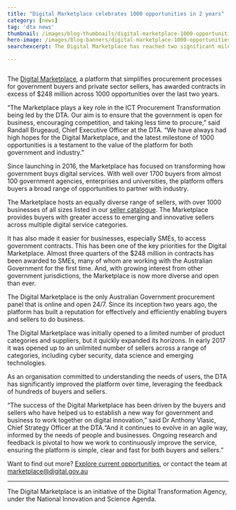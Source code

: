 ```yaml
---
title: "Digital Marketplace celebrates 1000 opportunities in 2 years"
category: [news]
tag: 'dta news'
thumbnail: /images/blog-thumbnails/digital-marketplace-1000-opportunities-thumb.jpg
hero-image: /images/blog-banners/digital-marketplace-1000-opportunities-hero.jpg
searchexcerpt: The Digital Marketplace has reached two significant milestones, celebrating its second anniversary while hosting more than 1000 opportunities for businesses of all sizes.

---
```

<figure>
  <img src="{{ site.url }}{{ site.baseurl }}{{ page.hero-image }}" alt=""/><br />
</figure>

The [Digital Marketplace](https://marketplace.service.gov.au/), a platform that simplifies procurement processes for government buyers and private sector sellers, has awarded contracts in excess of $248 million across 1000 opportunities over the last two years.

“The Marketplace plays a key role in the ICT Procurement Transformation being led by the DTA. Our aim is to ensure that the government is open for business, encouraging competition, and taking less time to procure,” said Randall Brugeaud, Chief Executive Officer at the DTA. “We have always had high hopes for the Digital Marketplace, and the latest milestone of 1000 opportunities is a testament to the value of the platform for both government and industry.”

Since launching in 2016, the Marketplace has focused on transforming how government buys digital services. With well over 1700 buyers from almost 100 government agencies, enterprises and universities, the platform offers buyers a broad range of opportunities to partner with industry.

The Marketplace hosts an equally diverse range of sellers, with over 1000 businesses of all sizes listed in our [seller catalogue](https://marketplace.service.gov.au/search/sellers). The Marketplace provides buyers with greater access to emerging and innovative sellers across multiple digital service categories.

It has also made it easier for businesses, especially SMEs, to access government contracts. This has been one of the key priorities for the Digital Marketplace. Almost three quarters of the $248 million in contracts has been awarded to SMEs, many of whom are working with the Australian Government for the first time. And, with growing interest from other government jurisdictions, the Marketplace is now more diverse and open than ever.

The Digital Marketplace is the only Australian Government procurement panel that is online and open 24/7. Since its inception two years ago, the platform has built a reputation for effectively and efficiently enabling buyers and sellers to do business.

The Digital Marketplace was initially opened to a limited number of product categories and suppliers, but it quickly expanded its horizons. In early 2017 it was opened up to an unlimited number of sellers across a range of categories, including cyber security, data science and emerging technologies.

As an organisation committed to understanding the needs of users, the DTA has significantly improved the platform over time, leveraging the feedback of hundreds of buyers and sellers.

“The success of the Digital Marketplace has been driven by the buyers and sellers who have helped us to establish a new way for government and business to work together on digital innovation,” said Dr Anthony Vlasic, Chief Strategy Officer at the DTA.“And it continues to evolve in an agile way, informed by the needs of people and businesses. Ongoing research and feedback is pivotal to how we work to continuously improve the service, ensuring the platform is simple, clear and fast for both buyers and sellers.”

Want to find out more? [Explore current opportunities](https://marketplace.service.gov.au/2/opportunities?status=live&openTo=all), or contact the team at [marketplace@digital.gov.au](mailto:marketplace@digital.gov.au)

******

The Digital Marketplace is an initiative of the Digital Transformation Agency, under the National Innovation and Science Agenda.
